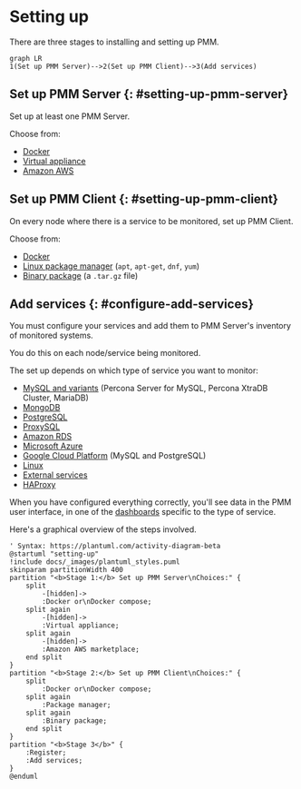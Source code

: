 # Setting up

There are three stages to installing and setting up PMM.

```mermaid
graph LR
1(Set up PMM Server)-->2(Set up PMM Client)-->3(Add services)
```

## Set up PMM Server {: #setting-up-pmm-server}

Set up at least one PMM Server.

Choose from:

- [Docker](server/docker.md)
- [Virtual appliance](server/virtual-appliance.md)
- [Amazon AWS](server/aws.md)

## Set up PMM Client {: #setting-up-pmm-client}

On every node where there is a service to be monitored, set up PMM Client.

Choose from:

- [Docker](client/index.md#docker)
- [Linux package manager](client/index.md#package-manager) (`apt`, `apt-get`, `dnf`, `yum`)
- [Binary package](client/index.md#binary-package) (a `.tar.gz` file)

## Add services {: #configure-add-services}

You must configure your services and add them to PMM Server's inventory of monitored systems.

You do this on each node/service being monitored.

The set up depends on which type of service you want to monitor:

- [MySQL and variants](client/mysql.md) (Percona Server for MySQL, Percona XtraDB Cluster, MariaDB)
- [MongoDB](client/mongodb.md)
- [PostgreSQL](client/postgresql.md)
- [ProxySQL](client/proxysql.md)
- [Amazon RDS](client/aws.md)
- [Microsoft Azure](client/azure.md)
- [Google Cloud Platform](client/google.md) (MySQL and PostgreSQL)
- [Linux](client/linux.md)
- [External services](client/external.md)
- [HAProxy](client/haproxy.md)

When you have configured everything correctly, you'll see data in the PMM user interface, in one of the [dashboards](../details/dashboards/) specific to the type of service.

Here's a graphical overview of the steps involved.

```plantuml
' Syntax: https://plantuml.com/activity-diagram-beta
@startuml "setting-up"
!include docs/_images/plantuml_styles.puml
skinparam partitionWidth 400
partition "<b>Stage 1:</b> Set up PMM Server\nChoices:" {
    split
        -[hidden]->
        :Docker or\nDocker compose;
    split again
        -[hidden]->
        :Virtual appliance;
    split again
        -[hidden]->
        :Amazon AWS marketplace;
    end split
}
partition "<b>Stage 2:</b> Set up PMM Client\nChoices:" {
    split
        :Docker or\nDocker compose;
    split again
        :Package manager;
    split again
        :Binary package;
    end split
}
partition "<b>Stage 3</b>" {
    :Register;
    :Add services;
}
@enduml
```


[MySQL and variants]: client/mysql.md
[MongoDB]: client/mongodb.md
[PostgreSQL]: client/postgresql.md
[ProxySQL]: client/proxysql.md
[Amazon RDS]: client/aws.md
[Microsoft Azure]: client/azure.md
[Google Cloud Platform]: client/google.md
[Linux]: client/linux.md
[External services]: client/external.md
[HAProxy]: client/haproxy.md
